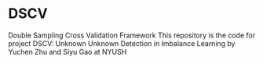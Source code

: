 # DSCV
Double Sampling Cross Validation Framework
This repository is the code for project DSCV: Unknown Unknown Detection in Imbalance Learning by Yuchen Zhu and Siyu Gao at NYUSH

